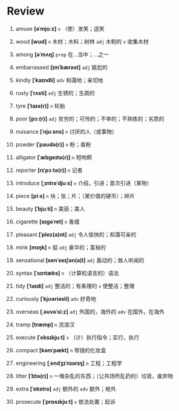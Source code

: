 # Review
1. amuse **[əˈmjuːz]** `v` （使）发笑；逗笑

2. wood **[wʊd]** `n` 木材；木料；树林 `adj` 木制的 `v` 收集木材

3. among **[əˈmʌŋ]** `prep` 在...当中；...之一

4. embarrassed **[ɪmˈbærəst]** `adj` 尴尬的

5. kindly **[ˈkaɪndli]** `adv` 和蔼地；亲切地

6. rusty **[ˈrʌsti]** `adj` 生锈的；生疏的

7. tyre **[ˈtaɪə(r)]** `n` 轮胎

8. poor **[pɔː(r)]** `adj` 贫穷的；可怜的；不幸的；不熟练的；劣质的

9. nuisance **[ˈnjuːsns]** `n` 讨厌的人（或事物）

10. powder **[ˈpaʊdə(r)]** `n` 粉；香粉

11. alligator **[ˈælɪɡeɪtə(r)]** `n` 短吻鳄

12. reporter **[rɪˈpɔːtə(r)]** `n` 记者

13. introduce **[ˌɪntrəˈdjuːs]** `v` 介绍，引进；首次引进（某物）

14. piece **[piːs]** `n` 块；张；片；（某价值的硬币）；碎片

15. beauty **[ˈbjuːti]** `n` 美丽；美人

16. cigarette **[sɪɡəˈret]** `n` 香烟

17. pleasant **[ˈplez(ə)nt]** `adj` 令人愉快的；和蔼可亲的

18. mink **[mɪŋk]** `n` 貂 `adj` 豪华的；富裕的

19. sensational **[senˈseɪʃən(ə)l]** `adj` 轰动的；耸人听闻的

20. syntax **[ˈsɪntæks]** `n` （计算机语言的）语法

21. tidy **[ˈtaɪdi]** `adj` 整洁的；有条理的 `v` 使整洁；整理

22. curiously **[ˈkjʊəriəsli]** `adv` 好奇地

23. overseas **[ˌəʊvəˈsiːz]** `adj` 外国的，海外的 `adv` 在国外，在海外

24. tramp **[træmp]** `n` 流浪汉

25. execute **[ˈeksɪkjuːt]** `v` （计）执行指令；实行，执行

26. compact **[kəmˈpækt]** `n` 带镜的化妆盒

27. engineering **[ˌendʒɪˈnɪərɪŋ]** `n` 工程；工程学

28. litter **[ˈlɪtə(r)]** `n` 一堆杂乱的东西；（公共场所乱扔的）垃圾，废弃物

29. extra **[ˈekstrə]** `adj` 额外的 `adv` 额外；格外

30. prosecute **[ˈprɒsɪkjuːt]** `v` 依法处置；起诉

